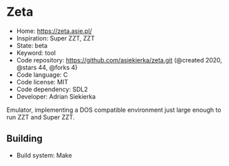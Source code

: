 # Zeta

- Home: https://zeta.asie.pl/
- Inspiration: Super ZZT, ZZT
- State: beta
- Keyword: tool
- Code repository: https://github.com/asiekierka/zeta.git (@created 2020, @stars 44, @forks 4)
- Code language: C
- Code license: MIT
- Code dependency: SDL2
- Developer: Adrian Siekierka

Emulator, implementing a DOS compatible environment just large enough to run ZZT and Super ZZT.

## Building

- Build system: Make
